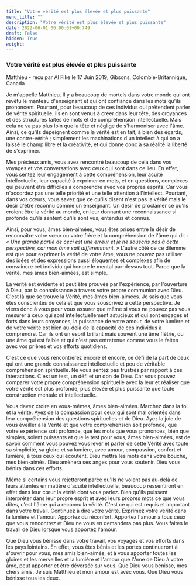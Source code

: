 ```yaml
---
title: "Votre vérité est plus élevée et plus puissante"
menu_title: ""
description: "Votre vérité est plus élevée et plus puissante"
date: 2022-06-01 06:00:01+00:749
draft: False
hidden: True
weight:
---
```

### Votre vérité est plus élevée et plus puissante

Matthieu - reçu par Al Fike le 17 Juin 2019, Gibsons, Colombie-Britannique, Canada

Je m'appelle Matthieu. Il y a beaucoup de mortels dans votre monde qui ont revêtu le manteau d'enseignant et qui ont confiance dans les mots qu'ils prononcent. Pourtant, pour beaucoup de ces individus qui prétendent parler de vérité spirituelle, ils en sont venus à créer dans leur tête, des croyances et des structures faites de mots et de compréhension intellectuelle. Mais cela ne va pas plus loin que la tête et néglige de s'harmoniser avec l'âme. Ainsi, ce qu'ils dépeignent comme la vérité est en fait, à bien des égards, une contre-vérité ; simplement les machinations d'un intellect à qui on a laissé le champ libre et la créativité, et qui donne donc à sa réalité la liberté de s'exprimer.

Mes précieux amis, vous avez rencontré beaucoup de cela dans vos voyages et vos conversations avec ceux qui sont dans ce lieu. En effet, vous sentez leur engagement à cette compréhension, leur acuité intellectuelle, leur capacité à exprimer en mots, et en questions, complexes qui peuvent être difficiles à comprendre avec vos propres esprits. Car vous n'accordez pas une telle priorité et une telle attention à l'intellect. Pourtant, dans vos cœurs, vous savez que ce qu'ils disent n'est pas la vérité mais le désir d'être reconnu comme un enseignant. Un désir de proclamer ce qu'ils croient être la vérité au monde, en leur donnant une reconnaissance si profonde qu'ils sentent qu'ils sont vus, entendus et connus.

Ainsi, pour vous, âmes bien-aimées, vous êtes prises entre le désir de reconnaître votre sœur ou votre frère et la compréhension de l'âme qui dit : *« Une grande partie de ceci est une erreur et je ne souscris pas à cette perspective, car mon âme sait différemment. »* L'autre côté de ce dilemme est que pour exprimer la vérité de votre âme, vous ne pouvez pas utiliser des idées et des expressions aussi éloquentes et complexes afin de convaincre cet individu qui honore le mental par-dessus tout. Parce que la vérité, mes âmes bien-aimées, est simple.

La vérité est évidente et peut être prouvée par l'expérience, par l'ouverture à Dieu, par la connaissance à travers votre propre communion avec Dieu. C'est là que se trouve la Vérité, mes âmes bien-aimées. Je sais que vous êtes conscientes de cela et que vous souscrivez à cette perspective. Je viens donc à vous pour vous assurer que même si vous ne pouvez pas vous mesurer à ceux qui sont intellectuellement astucieux et qui sont engagés et forts dans leurs croyances, la puissance de votre amour, de votre lumière et de votre vérité est bien au-delà de la capacité de ces individus à comprendre. Car ils ont un esprit brillant mais souvent une âme flétrie, ou une âme qui est faible et qui n'est pas entretenue comme vous le faites avec vos prières et vos efforts quotidiens.

C'est ce que vous rencontrerez encore et encore, ce défi de la part de ceux qui ont une grande connaissance intellectuelle et peu de véritable compréhension spirituelle. Ne vous sentez pas frustrés par rapport à ces interactions. C'est un test, un défi et un don de Dieu. Car vous pouvez comparer votre propre compréhension spirituelle avec la leur et réaliser que votre vérité est plus profonde, plus élevée et plus puissante que toute construction mentale et intellectuelle.

Vous devez croire en vous-mêmes, âmes bien-aimées. Marchez dans la foi et la vérité. Ayez de la compassion pour ceux qui sont mal orientés dans leur compréhension des questions spirituelles et de Dieu. Ayez la joie de vous éveiller à la Vérité et que votre compréhension soit profonde, que votre expérience soit profonde, que les mots que vous prononcez, bien que simples, soient puissants et que le test pour vous, âmes bien-aimées, est de savoir comment vous pouvez vous lever et parler de cette Vérité avec toute sa simplicité, sa gloire et sa lumière, avec amour, compassion, confort et lumière, à tous ceux qui écoutent. Dieu mettra les mots dans votre bouche, mes bien-aimés. Dieu amènera ses anges pour vous soutenir. Dieu vous bénira dans ces efforts.

Même si certains vous rejetteront parce qu'ils ne voient pas au-delà de leurs attentes en matière d'acuité intellectuelle, beaucoup ressentiront en effet dans leur cœur la vérité dont vous parlez. Bien qu'ils puissent interpréter dans leur propre esprit et avec leurs propres mots ce que vous dites, c'est l'âme qui a reconnu la vérité. C'est ce qui est requis et important dans votre travail. Continuez à dire votre vérité. Exprimez votre vérité dans la lumière et l'amour. Apportez du réconfort. Apportez l'amour à tous ceux que vous rencontrez et Dieu ne vous en demandera pas plus. Vous faites le travail de Dieu lorsque vous apportez l'amour.

Que Dieu vous bénisse dans votre travail, vos voyages et vos efforts dans les pays lointains. En effet, vous êtes bénis et les portes continueront à s'ouvrir pour vous, mes amis bien-aimés, et à vous apporter toutes les gloires et les merveilles et la lumière et l'amour que l'Âme de Dieu à votre âme, peut apporter et être déversée sur vous. Que Dieu vous bénisse, mes chers amis. Je suis Matthieu et mon amour est avec vous. Que Dieu vous bénisse tous les deux.



